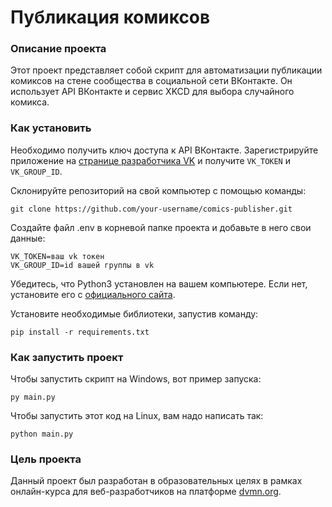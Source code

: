 # Публикация комиксов

### Описание проекта

Этот проект представляет собой скрипт для автоматизации публикации комиксов на стене сообщества в социальной сети ВКонтакте. Он использует API ВКонтакте и сервис XKCD для выбора случайного комикса.

### Как установить

Необходимо получить ключ доступа к API ВКонтакте. Зарегистрируйте приложение на [странице разработчика VK](https://vk.com/dev) и получите `VK_TOKEN` и `VK_GROUP_ID`.

Склонируйте репозиторий на свой компьютер с помощью команды:

```
git clone https://github.com/your-username/comics-publisher.git
```

Создайте файл .env в корневой папке проекта и добавьте в него свои данные:

```
VK_TOKEN=ваш vk токен
VK_GROUP_ID=id вашей группы в vk
```

Убедитесь, что Python3 установлен на вашем компьютере. Если нет, установите его с [официального сайта](https://www.python.org/).

Установите необходимые библиотеки, запустив команду:

```
pip install -r requirements.txt
```

### Как запустить проект

Чтобы запустить скрипт на Windows, вот пример запуска:

```
py main.py
```

Чтобы запустить этот код на Linux, вам надо написать так:

```
python main.py
```

### Цель проекта

Данный проект был разработан в образовательных целях в рамках онлайн-курса для веб-разработчиков на платформе [dvmn.org](https://dvmn.org/).

